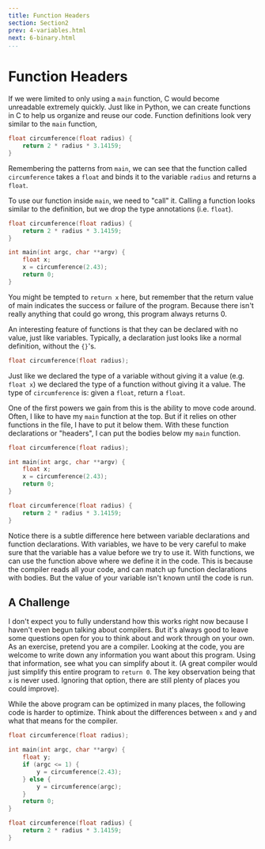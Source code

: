 ```yaml
---
title: Function Headers
section: Section2
prev: 4-variables.html
next: 6-binary.html
...
```


# Function Headers

If we were limited to only using a `main` function, C would become unreadable
extremely quickly. Just like in Python, we can create functions in C to help us
organize and reuse our code. Function definitions look very similar to the
`main` function,

```c
float circumference(float radius) {
    return 2 * radius * 3.14159;
}
```

Remembering the patterns from `main`, we can see that the function called
`circumference` takes a `float` and binds it to the variable `radius` and
returns a `float`.

To use our function inside `main`, we need to "call" it. Calling a function
looks similar to the definition, but we drop the type annotations (i.e.
`float`).

```c
float circumference(float radius) {
    return 2 * radius * 3.14159;
}

int main(int argc, char **argv) {
    float x;
    x = circumference(2.43);
    return 0;
}
```

You might be tempted to `return x` here, but remember that the return value of
main indicates the success or failure of the program. Because there isn't
really anything that could go wrong, this program always returns 0.

An interesting feature of functions is that they can be declared with no
value, just like variables. Typically, a declaration just looks like a normal
definition, without the `{}`'s.

```c
float circumference(float radius);
```

Just like we declared the type of a variable without giving it a value (e.g.
`float x`) we declared the type of a function without giving it a value.
The type of `circumference` is: given a `float`, return a `float`.

One of the first powers we gain from this is the ability to move code around.
Often, I like to have my `main` function at the top. But if it relies on other
functions in the file, I have to put it below them. With these function
declarations or "headers", I can put the bodies below my `main` function.

```c
float circumference(float radius);

int main(int argc, char **argv) {
    float x;
    x = circumference(2.43);
    return 0;
}

float circumference(float radius) {
    return 2 * radius * 3.14159;
}
```

Notice there is a subtle difference here between variable declarations and
function declarations. With variables, we have to be very careful to make sure
that the variable has a value before we try to use it. With functions, we can
use the function above where we define it in the code. This is because the
compiler reads all your code, and can match up function declarations with
bodies. But the value of your variable isn't known until the code is run.

## A Challenge

I don't expect you to fully understand how this works right now because I
haven't even begun talking about compilers. But it's always good to leave some
questions open for you to think about and work through on your own. As an
exercise, pretend you are a compiler. Looking at the code, you are welcome to
write down any information you want about this program. Using that information,
see what you can simplify about it. (A great compiler would just simplify this
entire program to `return 0`. The key observation being that `x` is never used.
Ignoring that option, there are still plenty of places you could improve).

While the above program can be optimized in many places, the following code is
harder to optimize. Think about the differences between `x` and `y` and what
that means for the compiler.

```c
float circumference(float radius);

int main(int argc, char **argv) {
    float y;
    if (argc <= 1) {
        y = circumference(2.43);
    } else {
        y = circumference(argc);
    }
    return 0;
}

float circumference(float radius) {
    return 2 * radius * 3.14159;
}
```
